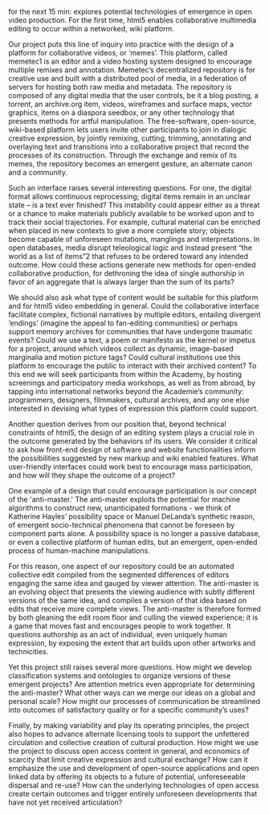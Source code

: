for the next 15 min: explores potential technologies of emergence in open video production. For the first time, html5 enables collaborative multimedia editing to occur within a networked, wiki platform.

Our project puts this line of inquiry into practice with the design of a platform for collaborative videos, or ‘memes’. This platform, called memetec1 is an editor and a video hosting system designed to encourage multiple remixes and annotation. Memetec’s decentralized repository is for creative use and built with a distributed pool of media, in a federation of servers for hosting both raw media and metadata. The repository is composed of any digital media that the user controls, be it a blog posting, a torrent, an archive.org item, videos, wireframes and surface maps, vector graphics, items on a diaspora seedbox, or any other technology that presents methods for artful manipulation. The free-software, open-source, wiki-based platform lets users invite other participants to join in dialogic creative expression, by jointly remixing, cutting, trimming, annotating and overlaying text and transitions into a collaborative project that record the processes of its construction. Through the exchange and remix of its memes, the repository becomes an emergent gesture, an alternate canon and a community. 

Such an interface raises several interesting questions. For one, the digital format allows continuous reprocessing; digital items remain in an unclear state – is a text ever finished? This instability could appear either as a threat or a chance to make materials publicly available to be worked upon and to track their social trajectories. For example, cultural material can be enriched when placed in new contexts to give a more complete story; objects become capable of unforeseen mutations, manglings and interpretations. In open databases, media disrupt teleological logic and instead present “the world as a list of items”2 that refuses to be ordered toward any intended outcome. How could these actions generate new methods for open-ended collaborative production, for dethroning the idea of single authorship in favor of an aggregate that is always larger than the sum of its parts?

We should also ask what type of content would be suitable for this platform and for html5 video embedding in general. Could the collaborative interface facilitate complex, fictional narratives by multiple editors, entailing divergent ‘endings’ (imagine the appeal to fan-editing communities) or perhaps support memory archives for communities that have undergone traumatic events? Could we use a text, a poem or manifesto as the kernel or impetus for a project, around which videos collect as dynamic, image-based marginalia and motion picture tags? Could cultural institutions use this platform to encourage the public to interact with their archived content? To this end we will seek participants from within the Academy, by hosting screenings and participatory media workshops, as well as from abroad, by tapping into international networks beyond the Academie’s community: programmers, designers, filmmakers, cultural archives, and any one else interested in devising what types of expression this platform could support.

Another question derives from our position that, beyond technical constraints of html5, the design of an editing system plays a crucial role in the outcome generated by the behaviors of its users.  We consider it critical to ask how front-end design of software and website functionalities inform the possibilities suggested by new markup and wiki enabled features. What user-friendly interfaces could work best to encourage mass participation, and how will they shape the outcome of a project?

One example of a design that could encourage participation is our concept of the 'anti-master.' The anti-master exploits the potential for machine algorithms to construct new, unanticipated formations - we think of Katherine Hayles’ possibility space or Manuel DeLanda’s synthetic reason, of emergent socio-technical phenomena that cannot be foreseen by component parts alone. A possibility space is no longer a passive database, or even a collective platform of human edits, but an emergent, open-ended process of human-machine manipulations.  

For this reason, one aspect of our repository could be an automated collective edit compiled from the segmented differences of editors engaging the same idea and gauged by viewer attention. The anti-master is an evolving object that presents the viewing audience with subtly different versions of the same idea, and compiles a version of that idea based on edits that receive more complete views.  The anti-master is therefore formed by both gleaning the edit room floor and culling the viewed experience; it is a game that moves fast and encourages people to work together. It questions authorship as an act of individual, even uniquely human expression, by exposing the extent that art builds upon other artworks and technicities. 

Yet this project still raises several more questions. How might we develop classification systems and ontologies to organize versions of these emergent projects? Are attention metrics even appropriate for determining the anti-master? What other ways can we merge our ideas on a global and personal scale? How might our processes of communication be streamlined into outcomes of satisfactory quality or for a specific community’s uses? 

Finally, by making variability and play its operating principles, the project also hopes to advance alternate licensing tools to support the unfettered circulation and collective creation of cultural production. How might we use the project to discuss open access content in general, and economics of scarcity that limit creative expression and cultural exchange? How can it emphasize the use and development of open-source applications and open linked data by offering its objects to a future of potential, unforeseeable dispersal and re-use? How can the underlying technologies of open access create certain outcomes and trigger entirely unforeseen developments that have not yet received articulation?


